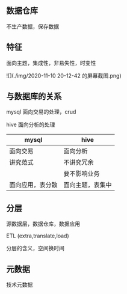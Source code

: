 ## 数据仓库

不生产数据，保存数据



## 特征

面向主题，集成性，非易失性，时变性

![](./img/2020-11-10 20-12-42 的屏幕截图.png)





## 与数据库的关系

mysql 面向交易的处理，crud

hive 面向分析的处理

| mysql            | hive             |
| ---------------- | ---------------- |
| 面向交易         | 面向分析         |
| 讲究范式         | 不讲究冗余       |
|                  | 要不影响业务     |
| 面向应用，表分散 | 面向主题，表集中 |



## 分层

源数据层，数据仓库，数据应用

ETL (extra,translate,load)

分层的含义，空间换时间



## 元数据

技术元数据